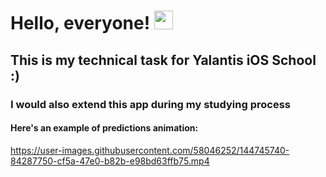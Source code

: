 # Hello, everyone! <img src="https://raw.githubusercontent.com/MartinHeinz/MartinHeinz/master/wave.gif" width="30px">

## This is my technical task for Yalantis iOS School :)

### I would also extend this app during my studying process

#### Here's an example of predictions animation:

https://user-images.githubusercontent.com/58046252/144745740-84287750-cf5a-47e0-b82b-e98bd63ffb75.mp4

